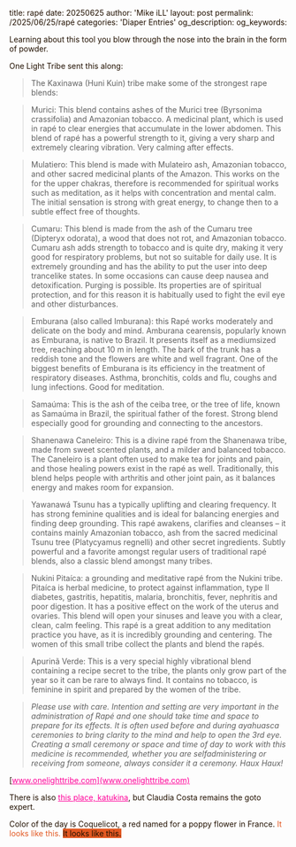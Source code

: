 
title: rapé
date: 20250625
author: 'Mike iLL'
layout: post
permalink: /2025/06/25/rapé
categories:
     'Diaper Entries'
og_description:
og_keywords:

<style>
body {
  backgroundcolor: #abc;
  color: #210;
}
a {
  color: #f09;
}
a:active {
  color: #f09;
}
a:hover {
  color: #ff22ff;
}
a:visited {
  color: #f09;
}
</style>

Learning about this tool you blow through the nose into the brain in the form of powder.

One Light Tribe sent this along:

> The Kaxinawa (Huni Kuin) tribe make some of the strongest rape blends:

> Murici: This blend contains ashes of the Murici tree (Byrsonima crassifolia) and Amazonian tobacco. A medicinal plant, which is used in rapé to clear energies that accumulate in the lower abdomen. This blend of rapé has a powerful strength to it, giving a very sharp and extremely clearing vibration. Very calming after effects.

> Mulatiero: This blend is made with Mulateiro ash, Amazonian tobacco, and other sacred medicinal plants of the Amazon. This works on the for the upper chakras, therefore is recommended for spiritual works such as meditation, as it helps with concentration and mental calm. The initial sensation is strong with great energy, to change then to a subtle effect free of thoughts.

> Cumaru: This blend is made from the ash of the Cumaru tree (Dipteryx odorata), a wood that does not rot, and Amazonian tobacco. Cumaru ash adds strength to tobacco and is quite dry, making it very good for respiratory problems, but not so suitable for daily use. It is extremely grounding and has the ability to put the user into deep trancelike states. In some occasions can cause deep nausea and detoxification. Purging is possible. Its properties are of spiritual protection, and for this reason it is habitually used to fight the evil eye and other disturbances.

> Emburana (also called Imburana): this Rapé works moderately and delicate on the body and mind. Amburana cearensis, popularly known as Emburana, is native to Brazil.  It presents itself as a mediumsized tree, reaching about 10 m in length.  The bark of the trunk has a reddish tone and the flowers are white and well fragrant. One of the biggest benefits of Emburana is its efficiency in the treatment of respiratory diseases.  Asthma, bronchitis, colds and flu, coughs and lung infections. Good for meditation.

 > Samaúma: This is the ash of the ceiba tree, or the tree of life, known as Samaúma in Brazil, the spiritual father of the forest. Strong blend especially good for grounding and connecting to the ancestors.

> Shanenawa Caneleiro: This is a divine rapé from the Shanenawa tribe, made from sweet scented plants, and a milder and balanced tobacco. The Caneleiro is a plant often used to make tea for joints and pain, and those healing powers exist in the rapé as well. Traditionally, this blend helps people with arthritis and other joint pain, as it balances energy and makes room for expansion. 

> Yawanawá Tsunu has a typically uplifting and clearing frequency. It has strong feminine qualities and is ideal for balancing energies and finding deep grounding. This rapé awakens, clarifies and cleanses – it contains mainly Amazonian tobacco, ash from the sacred medicinal Tsunu tree (Platycyamus regnelli) and other secret ingredients. Subtly powerful and a favorite amongst regular users of traditional rapé blends, also a classic blend amongst many tribes. 

> Nukini Pitaíca:  a grounding and meditative rapé from the Nukini tribe. Pitaíca is herbal medicine, to protect against inflammation, type II diabetes, gastritis, hepatitis, malaria, bronchitis, fever, nephritis and poor digestion. It has a positive effect on the work of the uterus and ovaries.  This blend will open your sinuses and leave you with a clear, clean, calm feeling. This rapé is a great addition to any meditation practice you have, as it is incredibly grounding and centering. The women of this small tribe collect the plants and blend the rapés.

> Apurinã Verde: This is a very special highly vibrational blend containing a recipe secret to the tribe, the plants only grow part of the year so it can be rare to always find. It contains no tobacco, is feminine in spirit and prepared by the women of the tribe.

> _Please use with care. Intention and setting are very important in the administration of Rapé and one should take time and space to prepare for its effects. It is often used before and during ayahuasca ceremonies to bring clarity to the mind and help to open the 3rd eye. Creating a small ceremony or space and time of day to work with this medicine is recommended, whether you are selfadministering or receiving from someone, always consider it a ceremony. Haux Haux!_

[www.onelighttribe.com](www.onelighttribe.com)

There is also [this place, katukina](https://katukina.com), but Claudia Costa remains the goto expert.

Color of the day is Coquelicot, a red named for a poppy flower in France. <span style="color: #E25822">It looks like this.</span> <span style="background-color: #E25822">It looks like this.</span>
